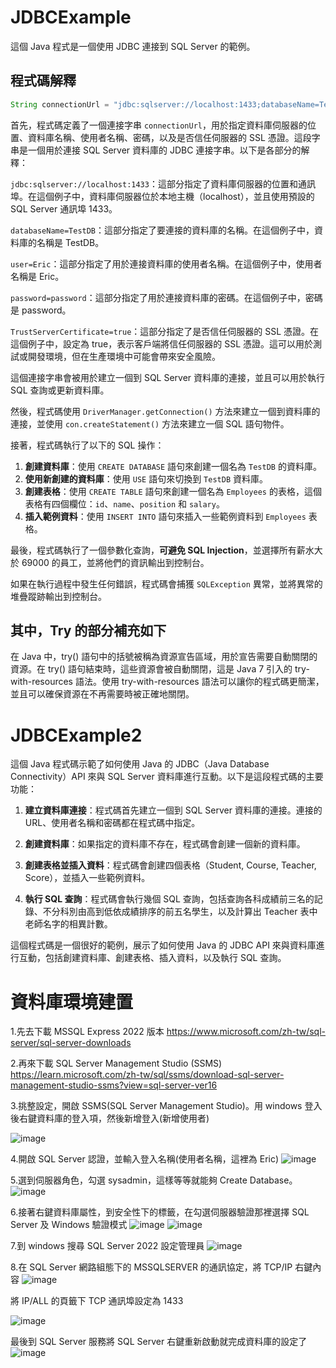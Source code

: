 # JDBCExample

這個 Java 程式是一個使用 JDBC 連接到 SQL Server 的範例。

## 程式碼解釋

```Java
String connectionUrl = "jdbc:sqlserver://localhost:1433;databaseName=TestDB;user=Eric;password=password;TrustServerCertificate=true";
```

首先，程式碼定義了一個連接字串 `connectionUrl`，用於指定資料庫伺服器的位置、資料庫名稱、使用者名稱、密碼，以及是否信任伺服器的 SSL 憑證。這段字串是一個用於連接 SQL Server 資料庫的 JDBC 連接字串。以下是各部分的解釋：

`jdbc:sqlserver://localhost:1433`：這部分指定了資料庫伺服器的位置和通訊埠。在這個例子中，資料庫伺服器位於本地主機（localhost），並且使用預設的 SQL Server 通訊埠 1433。

`databaseName=TestDB`：這部分指定了要連接的資料庫的名稱。在這個例子中，資料庫的名稱是 TestDB。

`user=Eric`：這部分指定了用於連接資料庫的使用者名稱。在這個例子中，使用者名稱是 Eric。

`password=password`：這部分指定了用於連接資料庫的密碼。在這個例子中，密碼是 password。

`TrustServerCertificate=true`：這部分指定了是否信任伺服器的 SSL 憑證。在這個例子中，設定為 true，表示客戶端將信任伺服器的 SSL 憑證。這可以用於測試或開發環境，但在生產環境中可能會帶來安全風險。

這個連接字串會被用於建立一個到 SQL Server 資料庫的連接，並且可以用於執行 SQL 查詢或更新資料庫。

然後，程式碼使用 `DriverManager.getConnection()` 方法來建立一個到資料庫的連接，並使用 `con.createStatement()` 方法來建立一個 SQL 語句物件。

接著，程式碼執行了以下的 SQL 操作：

1. **創建資料庫**：使用 `CREATE DATABASE` 語句來創建一個名為 `TestDB` 的資料庫。
2. **使用新創建的資料庫**：使用 `USE` 語句來切換到 `TestDB` 資料庫。
3. **創建表格**：使用 `CREATE TABLE` 語句來創建一個名為 `Employees` 的表格，這個表格有四個欄位：`id`、`name`、`position` 和 `salary`。
4. **插入範例資料**：使用 `INSERT INTO` 語句來插入一些範例資料到 `Employees` 表格。

最後，程式碼執行了一個參數化查詢，**可避免 SQL Injection**，並選擇所有薪水大於 69000 的員工，並將他們的資訊輸出到控制台。

如果在執行過程中發生任何錯誤，程式碼會捕獲 `SQLException` 異常，並將異常的堆疊蹤跡輸出到控制台。

## 其中，Try 的部分補充如下

在 Java 中，try() 語句中的括號被稱為資源宣告區域，用於宣告需要自動關閉的資源。在 try() 語句結束時，這些資源會被自動關閉，這是 Java 7 引入的 try-with-resources 語法。使用 try-with-resources 語法可以讓你的程式碼更簡潔，並且可以確保資源在不再需要時被正確地關閉。

# JDBCExample2

這個 Java 程式碼示範了如何使用 Java 的 JDBC（Java Database Connectivity）API 來與 SQL Server 資料庫進行互動。以下是這段程式碼的主要功能：

1. **建立資料庫連接**：程式碼首先建立一個到 SQL Server 資料庫的連接。連接的 URL、使用者名稱和密碼都在程式碼中指定。

2. **創建資料庫**：如果指定的資料庫不存在，程式碼會創建一個新的資料庫。

3. **創建表格並插入資料**：程式碼會創建四個表格（Student, Course, Teacher, Score），並插入一些範例資料。

4. **執行 SQL 查詢**：程式碼會執行幾個 SQL 查詢，包括查詢各科成績前三名的記錄、不分科別由高到低依成績排序的前五名學生，以及計算出 Teacher 表中老師名字的相異計數。

這個程式碼是一個很好的範例，展示了如何使用 Java 的 JDBC API 來與資料庫進行互動，包括創建資料庫、創建表格、插入資料，以及執行 SQL 查詢。

# 資料庫環境建置

1.先去下載 MSSQL Express 2022 版本
https://www.microsoft.com/zh-tw/sql-server/sql-server-downloads

2.再來下載 SQL Server Management Studio (SSMS)
https://learn.microsoft.com/zh-tw/sql/ssms/download-sql-server-management-studio-ssms?view=sql-server-ver16

3.挑整設定，開啟 SSMS(SQL Server Management Studio)。用 windows 登入後右鍵資料庫的登入項，然後新增登入(新增使用者)

![image](https://github.com/fcu-d0440478/JDBCExample/blob/master/picture_file/%E5%9C%961.png)

4.開啟 SQL Server 認證，並輸入登入名稱(使用者名稱，這裡為 Eric)
![image](https://github.com/fcu-d0440478/JDBCExample/blob/master/picture_file/%E5%9C%962.png)

5.選到伺服器角色，勾選 sysadmin，這樣等等就能夠 Create Database。
![image](https://github.com/fcu-d0440478/JDBCExample/blob/master/picture_file/%E5%9C%963.png)

6.接著右鍵資料庫屬性，到安全性下的標籤，在勾選伺服器驗證那裡選擇 SQL Server 及 Windows 驗證模式
![image](https://github.com/fcu-d0440478/JDBCExample/blob/master/picture_file/%E5%9C%964.png)
![image](https://github.com/fcu-d0440478/JDBCExample/blob/master/picture_file/%E5%9C%965.png)

7.到 windows 搜尋 SQL Server 2022 設定管理員
![image](https://github.com/fcu-d0440478/JDBCExample/blob/master/picture_file/%E5%9C%966.png)

8.在 SQL Server 網路組態下的 MSSQLSERVER 的通訊協定，將 TCP/IP 右鍵內容
![image](https://github.com/fcu-d0440478/JDBCExample/blob/master/picture_file/%E5%9C%967.png)

將 IP/ALL 的頁籤下 TCP 通訊埠設定為 1433

![image](https://github.com/fcu-d0440478/JDBCExample/blob/master/picture_file/%E5%9C%968.png)

最後到 SQL Server 服務將 SQL Server 右鍵重新啟動就完成資料庫的設定了
![image](https://github.com/fcu-d0440478/JDBCExample/blob/master/picture_file/%E5%9C%969.png)
